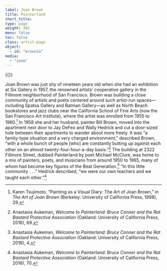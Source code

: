 ```yaml
---
label: Joan Brown
title: Painterland
short_title:
type: page
weight: 302
menu: false
toc: false
class: artist-page
object:
  - id: "brown2a"
media:
  - "zoom"
---
```

{{<q-figure id="brown2a">}}

Joan Brown was just shy of nineteen years old when she had an exhibition at Six Gallery in 1957, the renowned artists’ cooperative gallery in the Fillmore neighborhood of San Francisco. Brown was building a close community of artists and poets centered around such artist-run spaces—including Spatsa Gallery and Batman Gallery—as well as North Beach bookstores and jazz clubs near the California School of Fine Arts (now the San Francisco Art Institute), where the artist was enrolled from 1955 to 1960.[^1] In 1958 she and her husband, painter Bill Brown, moved into the apartment next door to Jay DeFeo and Wally Hedrick and cut a door-sized hole between their apartments to wander about more freely. It was “a family-type situation and a very charged environment,” described Brown, “with a whole bunch of people \[who\] are constantly butting up against each other on an almost twenty-four-hour-a-day basis.”[^2] The building at 2322 Fillmore Street, dubbed Painterland by poet Michael McClure, was home to a mix of painters, poets, and musicians from around 1950 to 1965, many of whom had become key figures of the Beat Generation.[^3] “In this little community . . .” Hedrick described, “we were our own teachers and we taught each other.”[^4]

[^1]: Karen Tsujimoto, “Painting as a Visual Diary: The Art of Joan Brown,” in *The Art of Joan Brown* (Berkeley: University of California Press, 1998), 29.

[^2]: Anastasia Aukeman, *Welcome to Painterland: Bruce Conner and the Rat Bastard Protective Association* (Oakland: University of California Press, 2016), 69.

[^3]: Anastasia Aukeman, *Welcome to Painterland: Bruce Conner and the Rat Bastard Protective Association* (Oakland: University of California Press, 2016), 4.

[^4]: Anastasia Aukeman, *Welcome to Painterland: Bruce Conner and the Rat Bastard Protective Association* (Oakland: University of California Press, 2016), 70.
